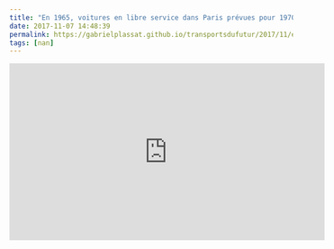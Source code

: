 ```yaml
---
title: "En 1965, voitures en libre service dans Paris prévues pour 1970"
date: 2017-11-07 14:48:39
permalink: https://gabrielplassat.github.io/transportsdufutur/2017/11/en-1965-voitures-en-libre-service-dans-paris-prevues-pour-1970.html
tags: [nan]
---
```


<iframe width="560" height="315" src="https://www.youtube.com/embed/sT1XlG2PBAw" frameborder="0" allowfullscreen></iframe>
